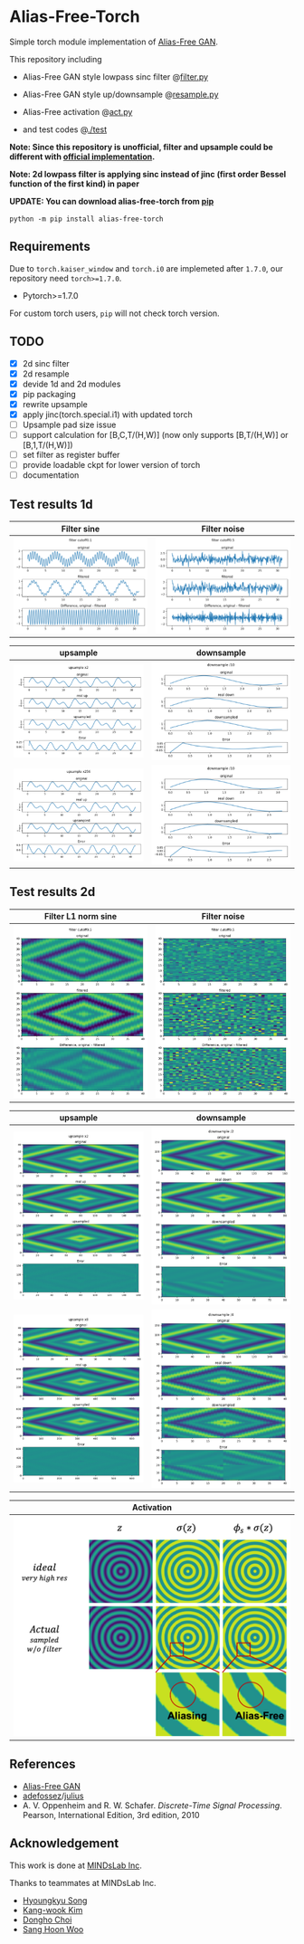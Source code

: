 # Alias-Free-Torch

Simple torch module implementation of [Alias-Free GAN](https://nvlabs.github.io/alias-free-gan/).

This repository including
- Alias-Free GAN style lowpass sinc filter @[filter.py](/src/alias_free_torch/filter.py)

- Alias-Free GAN style up/downsample @[resample.py](/src/alias_free_torch/resample.py)

- Alias-Free activation @[act.py](/src/alias_free_torch/act.py)

- and test codes @[./test](/src/alias_free_torch/test)

**Note: Since this repository is unofficial, filter and upsample could be different with [official implementation](https://github.com/NVlabs/stylegan3).**

**Note: 2d lowpass filter is applying sinc instead of jinc (first order Bessel function of the first kind) in paper**

**UPDATE: You can download alias-free-torch from [pip](https://pypi.org/project/alias-free-torch/)**
```shell
python -m pip install alias-free-torch
```

## Requirements
Due to `torch.kaiser_window` and `torch.i0` are implemeted after `1.7.0`, our repository need `torch>=1.7.0`.
- Pytorch>=1.7.0

For custom torch users, `pip` will not check torch version.

## TODO
- [x] 2d sinc filter
- [x] 2d resample
- [x] devide 1d and 2d modules
- [x] pip packaging
- [x] rewrite upsample
- [x] apply jinc(torch.special.i1) with updated torch
- [ ] Upsample pad size issue
- [ ] support calculation for \[B,C,T/(H,W)\] (now only supports \[B,T/(H,W)\] or \[B,1,T/(H,W)\])
- [ ] set filter as register buffer
- [ ] provide loadable ckpt for lower version of torch
- [ ] documentation
## Test results 1d
| Filter sine              | Filter noise                  |
| --------------------- | --------------------------- |
| ![filtersin](asset/filtersin.png) | ![filternoise](asset/filternoise.png) |

| upsample              | downsample                  |
| --------------------- | --------------------------- |
| ![up2](asset/up2.png) | ![down10](asset/down10.png) |
| ![up256](asset/up256.png) | ![down100](asset/down100.png) |

## Test results 2d
| Filter L1 norm sine   | Filter noise                  |
| --------------------- | --------------------------- |
| ![filter2dsin](asset/filter2dsin.png) | ![filter2dnoise](asset/filter2dnoise.png) |

| upsample              | downsample                  |
| --------------------- | --------------------------- |
| ![up2d2](asset/up2d2.png) | ![downsample2d2](asset/downsample2d2.png) |
| ![up2d8](asset/up2d8.png) | ![downsample2d4](asset/downsample2d4.png) |

| Activation             |
| ---------------------    |
| ![act](asset/act.png) |


## References

- [Alias-Free GAN](https://nvlabs-fi-cdn.nvidia.com/alias-free-gan/alias-free-gan-paper.pdf)
- [adefossez](https://github.com/adefossez)/[julius](https://github.com/adefossez/julius)
- A. V. Oppenheim and R. W. Schafer. *Discrete-Time Signal Processing*. Pearson, International Edition, 3rd edition, 2010

## Acknowledgement

This work is done at [MINDsLab Inc](https://github.com/mindslab-ai).

Thanks to teammates at MINDsLab Inc.
- [Hyoungkyu Song](https://github.com/deepkyu)
- [Kang-wook Kim](https://github.com/wookladin)
- [Dongho Choi](https://github.com/dhchoi99)
- [Sang Hoon Woo](https://github.com/tonyswoo)

